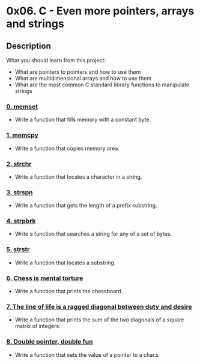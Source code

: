 # 0x06. C - Even more pointers, arrays and strings

## Description

What you should learn from this project:

- What are pointers to pointers and how to use them
- What are multidimensional arrays and how to use them
- What are the most common C standard library functions to manipulate strings

### [0. memset](./0-memset.c)

- Write a function that fills memory with a constant byte.

### [1. memcpy](./1-memcpy.c)

- Write a function that copies memory area.

### [2. strchr](./2-strchr.c)

- Write a function that locates a character in a string.

### [3. strspn](./3-strspn.c)

- Write a function that gets the length of a prefix substring.

### [4. strpbrk](./4-strpbrk.c)

- Write a function that searches a string for any of a set of bytes.

### [5. strstr](./5-strstr.c)

- Write a function that locates a substring.

### [6. Chess is mental torture](./7-print_chessboard.c)

- Write a function that prints the chessboard.

### [7. The line of life is a ragged diagonal between duty and desire](./8-print_diagsums.c)

- Write a function that prints the sum of the two diagonals of a square matrix of integers.

### [8. Double pointer, double fun](./9-set_string.c)

- Write a function that sets the value of a pointer to a char.s
